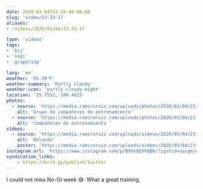 ```yaml
---
date: 2020-03-04T23:34:46-06:00
slug: 'video/23-33-17'
aliases:
- /videos/2020/03/04/23-33-17

type: 'videos' 
tags:
- 'bjj'
- 'nogi'
- 'grappling'

lang: 'en'
weather: '65.39°F'
weather-summary: 'Partly Cloudy'
weather-icon: 'partly-cloudy-night'
location: '25.7552,-100.4023'
photos:
  - source: 'https://media.ramiroruiz.com/uploads/photos/2020/03/04/23-32-37/grupo-de-compa%C3%B1eros-de-entrenamiento.jpg'
    alt: 'Grupo de compañeros de entrenamiento'
  - source: 'https://media.ramiroruiz.com/uploads/photos/2020/03/04/23-32-55/compa%C3%B1eros-de-entrenamiento-.jpg'
    alt: 'Compañeros de entrenamiento '
videos:
  - source: 'https://media.ramiroruiz.com/uploads/videos/2020/03/04/23-33-17/rolando.mp4'
    alt: 'Rolando'
    poster: 'https://media.ramiroruiz.com/uploads/videos/2020/03/04/23-33-17/poster.jpg'
instagram_url: 'https://www.instagram.com/p/B9Vx86Xh6BN/?igshid=vscgmjny51hd'
syndication_links:
    - https://brid.gy/publish/twitter
---
```

I could not miss No-Gi week 😅. 
What a great training. 

  